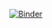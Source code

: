 [![Binder](https://mybinder.org/badge_logo.svg)](https://mybinder.org/v2/gh/Eric-Cortez/AEPsych_Dash_refactor/HEAD?urlpath=voila%2Frender%2FAEPsych_Dash_refactor%2Fnotebooks%2FAEPsych_Visualizer_Dash_Beta.ipynb)


<!-- url path -->
<!-- voila/render/AEPsych_Dash_refactor/notebooks/AEPsych_Visualizer_Dash_Beta.ipynb -->
